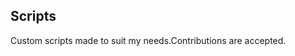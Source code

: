 ## Scripts
Custom scripts made to suit my needs.Contributions are accepted.














































